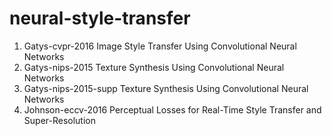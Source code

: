 # neural-style-transfer
1. Gatys-cvpr-2016 Image Style Transfer Using Convolutional Neural Networks
2. Gatys-nips-2015 Texture Synthesis Using Convolutional Neural Networks
3. Gatys-nips-2015-supp Texture Synthesis Using Convolutional Neural Networks
4. Johnson-eccv-2016 Perceptual Losses for Real-Time Style Transfer and Super-Resolution
